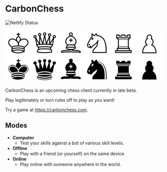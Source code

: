 # CarbonChess

![Netlify Status](https://api.netlify.com/api/v1/badges/8cb9672a-5e8e-4071-9e68-ecd2443fe643/deploy-status)

![Pieces](assets/chesspieces.svg)

CarbonChess is an upcoming chess client currently in late beta.

Play legitimately or turn rules off to play as you want!

Try a game at https://carbonchess.com.

## Modes

- **Computer**
  - Test your skills against a bot of various skill levels.
- **Offline**
  - Play with a friend (or yourself) on the same device.
- **Online**
  - Play online with someone anywhere in the world.
